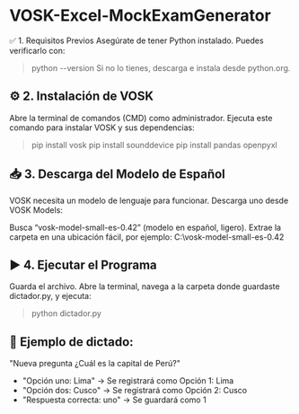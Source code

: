 # VOSK-Excel-MockExamGenerator
✅ 1. Requisitos Previos
Asegúrate de tener Python instalado. Puedes verificarlo con:
> python --version
Si no lo tienes, descarga e instala desde python.org.

## ⚙️ 2. Instalación de VOSK
Abre la terminal de comandos (CMD) como administrador.
Ejecuta este comando para instalar VOSK y sus dependencias:
> pip install vosk
> pip install sounddevice
> pip install pandas openpyxl

## 📥 3. Descarga del Modelo de Español
VOSK necesita un modelo de lenguaje para funcionar. Descarga uno desde VOSK Models:

Busca “vosk-model-small-es-0.42” (modelo en español, ligero).
Extrae la carpeta en una ubicación fácil, por ejemplo: C:\vosk-model-small-es-0.42

## ▶️ 4. Ejecutar el Programa
Guarda el archivo.
Abre la terminal, navega a la carpeta donde guardaste dictador.py, y ejecuta:
> python dictador.py

## 🔹 Ejemplo de dictado:

"Nueva pregunta ¿Cuál es la capital de Perú?"
- "Opción uno: Lima" → Se registrará como Opción 1: Lima
- "Opción dos: Cusco" → Se registrará como Opción 2: Cusco
- "Respuesta correcta: uno" → Se guardará como 1
